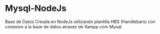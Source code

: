 # Mysql-NodeJs
Base de Datos Creada en NodeJs utilizando plantilla HBS (Handlebars) con conexion a la base de datos atravez de Xampp com Mysql
